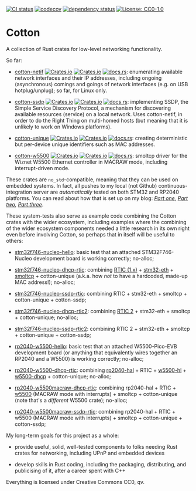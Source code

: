 [![CI status](https://github.com/pdh11/cotton/actions/workflows/ci.yml/badge.svg)](https://github.com/pdh11/cotton/actions)
[![codecov](https://codecov.io/gh/pdh11/cotton/branch/main/graph/badge.svg?token=SMSZEPGRHA)](https://codecov.io/gh/pdh11/cotton)
[![dependency status](https://deps.rs/repo/github/pdh11/cotton/status.svg)](https://deps.rs/repo/github/pdh11/cotton)
[![License: CC0-1.0](https://img.shields.io/badge/License-CC0_1.0-lightgrey.svg)](http://creativecommons.org/publicdomain/zero/1.0/)

# Cotton

A collection of Rust crates for low-level networking functionality.

So far:

 - [cotton-netif](https://crates.io/crates/cotton-netif)
   [![Crates.io](https://img.shields.io/crates/v/cotton-netif)](https://crates.io/crates/cotton-netif)
   [![Crates.io](https://img.shields.io/crates/d/cotton-netif)](https://crates.io/crates/cotton-netif)
   [![docs.rs](https://img.shields.io/docsrs/cotton-netif)](https://docs.rs/cotton-netif/latest/cotton_netif/): enumerating
   available network interfaces and their IP addresses, including
   ongoing (asynchronous) comings and goings of network interfaces
   (e.g. on USB hotplug/unplug); so far, for Linux only.

 - [cotton-ssdp](https://crates.io/crates/cotton-ssdp)
   [![Crates.io](https://img.shields.io/crates/v/cotton-ssdp)](https://crates.io/crates/cotton-ssdp)
   [![Crates.io](https://img.shields.io/crates/d/cotton-ssdp)](https://crates.io/crates/cotton-ssdp)
   [![docs.rs](https://img.shields.io/docsrs/cotton-ssdp)](https://docs.rs/cotton-ssdp/latest/cotton_ssdp/): implementing
   SSDP, the Simple Service Discovery Protocol, a mechanism for
   discovering available resources (service) on a local network. Uses
   cotton-netif, in order to do the Right Thing on multi-homed hosts
   (but meaning that it is unlikely to work on Windows platforms).

 - [cotton-unique](https://crates.io/crates/cotton-unique)
   [![Crates.io](https://img.shields.io/crates/v/cotton-unique)](https://crates.io/crates/cotton-unique)
   [![Crates.io](https://img.shields.io/crates/d/cotton-unique)](https://crates.io/crates/cotton-unique)
   [![docs.rs](https://img.shields.io/docsrs/cotton-unique)](https://docs.rs/cotton-unique/latest/cotton_unique/): creating deterministic but per-device unique
   identifiers such as MAC addresses.

 - [cotton-w5500](https://crates.io/crates/cotton-w5500)
   [![Crates.io](https://img.shields.io/crates/v/cotton-w5500)](https://crates.io/crates/cotton-w5500)
   [![Crates.io](https://img.shields.io/crates/d/cotton-w5500)](https://crates.io/crates/cotton-w5500)
   [![docs.rs](https://img.shields.io/docsrs/cotton-w5500)](https://docs.rs/cotton-w5500/latest/cotton_w5500/): smoltcp driver for the Wiznet W5500 Ethernet
   controller in MACRAW mode, including interrupt-driven mode.

These crates are `no_std`-compatible, meaning that they can be used on
embedded systems. In fact, all pushes to my local (not Github)
continuous-integration server are *automatically* tested on both STM32
and RP2040 platforms. You can read about how that is set up on my
blog: *[Part
one](https://pdh11.blogspot.com/2024/02/system-testing-embedded-code-in-rust.html),
[Part two](https://pdh11.blogspot.com/2024/03/system-tests-2.html),
[Part three](https://pdh11.blogspot.com/2024/04/blog-post.html)*.

These system-tests also serve as example code combining the Cotton
crates with the wider ecosystem, including examples where the
combining of the wider ecosystem components needed a little research
in its own right even before involving Cotton, so perhaps that in
itself will be useful to others:

  - [stm32f746-nucleo-hello](https://github.com/pdh11/cotton/blob/main/cross/stm32f746-nucleo/src/bin/stm32f746-nucleo-hello.rs):
    basic test that an attached STM32F746-Nucleo development board is
    working correctly; no-alloc;

  - [stm32f746-nucleo-dhcp-rtic](https://github.com/pdh11/cotton/blob/main/cross/stm32f746-nucleo/src/bin/stm32f746-nucleo-dhcp-rtic.rs):
    combining [RTIC (1.x)](https://rtic.rs/1/book/en/) +
    [stm32-eth](https://crates.io/crates/stm32-eth/) +
    [smoltcp](https://crates.io/crates/smoltcp) +
    cotton-unique (a.k.a. how *not* to have a hardcoded,
    made-up MAC address!); no-alloc;

  - [stm32f746-nucleo-ssdp-rtic](https://github.com/pdh11/cotton/blob/main/cross/stm32f746-nucleo/src/bin/stm32f746-nucleo-dhcp-rtic.rs):
    combining RTIC + stm32-eth + smoltcp + cotton-unique + cotton-ssdp;

  - [stm32f746-nucleo-dhcp-rtic2](https://github.com/pdh11/cotton/blob/main/cross/stm32f746-nucleo-rtic2/src/bin/stm32f746-dhcp-rtic2.rs):
    combining [RTIC 2](https://rtic.rs/2/book/en/) +
    stm32-eth +
    smoltcp +
    cotton-unique; no-alloc;

  - [stm32f746-nucleo-ssdp-rtic2](https://github.com/pdh11/cotton/blob/main/cross/stm32f746-nucleo-rtic2/src/bin/stm32f746-ssdp-rtic2.rs):
    combining RTIC 2 +
    stm32-eth +
    smoltcp +
    cotton-unique +
    cotton-ssdp;

  - [rp2040-w5500-hello](https://github.com/pdh11/cotton/blob/main/cross/rp2040-w5500/src/bin/hello.rs):
    basic test that an attached W5500-Pico-EVB development board (or
    anything that equivalently wires together an RP2040 and a W5500)
    is working correctly; no-alloc;

  - [rp2040-w5500-dhcp-rtic](https://github.com/pdh11/cotton/blob/main/cross/rp2040-w5500/src/bin/rp2040-w5500-dhcp-rtic.rs):
    combining 
    [rp2040-hal](https://crates.io/crates/rp2040-hal) + RTIC +
    [w5500-hl](https://crates.io/crates/w5500-hl) +
    [w5500-dhcp](https://crates.io/crates/w5500-dhcp) + cotton-unique; no-alloc;

  - [rp2040-w5500macraw-dhcp-rtic](https://github.com/pdh11/cotton/blob/main/cross/rp2040-w5500/src/bin/rp2040-w5500macraw-dhcp-rtic.rs):
    combining rp2040-hal + RTIC +
    [w5500](https://crates.io/crates/w5500) (MACRAW mode with
    interrupts) + smoltcp + cotton-unique (note that's a *different* W5500
    crate); no-alloc;

  - [rp2040-w5500macraw-ssdp-rtic](https://github.com/pdh11/cotton/blob/main/cross/rp2040-w5500/src/bin/rp2040-w5500macraw-ssdp-rtic.rs):
    combining rp2040-hal + RTIC + w5500 (MACRAW mode with
    interrupts) + smoltcp + cotton-unique + cotton-ssdp;

My long-term goals for this project as a whole:

 - provide useful, solid, well-tested components to folks needing Rust
   crates for networking, including UPnP and embedded devices

 - develop skills in Rust coding, including the packaging,
   distributing, and publicising of it, after a career spent with C++

Everything is licensed under Creative Commons CC0, qv.
